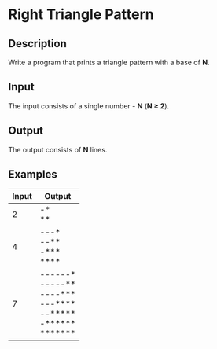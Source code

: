 # Right Triangle Pattern
## Description
Write a program that prints a triangle pattern with a base of **N**.
## Input
The input consists of a single number - **N** (**N ≥ 2**).
## Output
The output consists of **N** lines.
## Examples
|Input|Output|
|-|-|
|2|-\*<br />\*\*|
|4|---\*<br />--\*\*<br />-\*\*\*<br />\*\*\*\*|
|7|------\*<br />-----\*\*<br />----\*\*\*<br />---\*\*\*\*<br />--\*\*\*\*\*<br />-\*\*\*\*\*\*<br />\*\*\*\*\*\*\*|